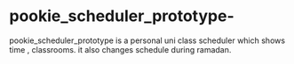 # pookie_scheduler_prototype-
pookie_scheduler_prototype is a personal uni class scheduler which shows time , classrooms. it also changes schedule during ramadan. 
